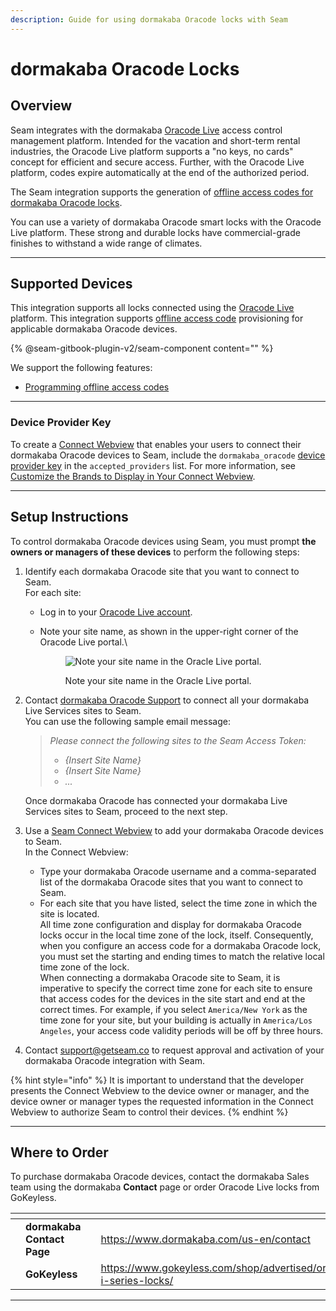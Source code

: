 ```yaml
---
description: Guide for using dormakaba Oracode locks with Seam
---
```


# dormakaba Oracode Locks

## Overview

Seam integrates with the dormakaba [Oracode Live](https://www.dormakaba.com/us-en/offering/products/vacation-short-term-rental-solutions/access-control-management/oracode-live--ka\_128503) access control management platform. Intended for the vacation and short-term rental industries, the Oracode Live platform supports a "no keys, no cards" concept for efficient and secure access. Further, with the Oracode Live platform, codes expire automatically at the end of the authorized period.

The Seam integration supports the generation of [offline access codes for dormakaba Oracode locks](../device-and-system-integration-guides/dormakaba-oracode-locks/creating-dormakaba-oracode-offline-access-codes.md).

You can use a variety of dormakaba Oracode smart locks with the Oracode Live platform. These strong and durable locks have commercial-grade finishes to withstand a wide range of climates.

***

## Supported Devices

This integration supports all locks connected using the [Oracode Live](https://www.dormakaba.com/us-en/offering/products/vacation-short-term-rental-solutions/access-control-management/oracode-live--ka\_128503) platform. This integration supports [offline access code](../device-and-system-integration-guides/dormakaba-oracode-locks/creating-dormakaba-oracode-offline-access-codes.md) provisioning for applicable dormakaba Oracode devices.

{% @seam-gitbook-plugin-v2/seam-component content="<seam-supported-device-table
  endpoint="https://connect.getseam.com"
  client-session-token="seam_cst126DAjfor_2kxn8QAAEUkj3Zu4Nr1Aoauy"
  manufacturers='["Dormakaba"]'
/>" %}

We support the following features:

* [Programming offline access codes](../products/smart-locks/access-codes/offline-access-codes.md)

***

### Device Provider Key

To create a [Connect Webview](../core-concepts/connect-webviews/) that enables your users to connect their dormakaba Oracode devices to Seam, include the `dormakaba_oracode` [device provider key](../api-clients/connect-webviews/#device-provider-keys) in the `accepted_providers` list. For more information, see [Customize the Brands to Display in Your Connect Webview](../core-concepts/connect-webviews/customizing-connect-webviews.md#customize-the-brands-to-display-in-your-connect-webviews).

***

## Setup Instructions

To control dormakaba Oracode devices using Seam, you must prompt **the owners or managers of these devices** to perform the following steps:

1. Identify each dormakaba Oracode site that you want to connect to Seam.\
   For each site:
   * Log in to your [Oracode Live account](https://www.kabaecodewireless.com).
   *   Note your site name, as shown in the upper-right corner of the Oracode Live portal.\


       <figure><img src="../.gitbook/assets/oracode-live-site-name.png" alt="Note your site name in the Oracle Live portal."><figcaption><p>Note your site name in the Oracle Live portal.</p></figcaption></figure>
2.  Contact [dormakaba Oracode Support](mailto:oracode@dormakaba.com) to connect all your dormakaba Live Services sites to Seam.\
    You can use the following sample email message:

    > _Please connect the following sites to the Seam Access Token:_
    >
    > * _{Insert Site Name}_&#x20;
    > * _{Insert Site Name}_
    > * _..._

    Once dormakaba Oracode has connected your dormakaba Live Services sites to Seam, proceed to the next step.
3. Use a [Seam Connect Webview](../core-concepts/connect-webviews/) to add your dormakaba Oracode devices to Seam.\
   In the Connect Webview:
   * Type your dormakaba Oracode username and a comma-separated list of the dormakaba Oracode sites that you want to connect to Seam.
   * For each site that you have listed, select the time zone in which the site is located.\
     All time zone configuration and display for dormakaba Oracode locks occur in the local time zone of the lock, itself. Consequently, when you configure an access code for a dormakaba Oracode lock, you must set the starting and ending times to match the relative local time zone of the lock.\
     When connecting a dormakaba Oracode site to Seam, it is imperative to specify the correct time zone for each site to ensure that access codes for the devices in the site start and end at the correct times. For example, if you select `America/New York` as the time zone for your site, but your building is actually in `America/Los Angeles`, your access code validity periods will be off by three hours.
4. Contact [support@getseam.co](mailto:support@getseam.co) to request approval and activation of your dormakaba Oracode integration with Seam.

{% hint style="info" %}
It is important to understand that the developer presents the Connect Webview to the device owner or manager, and the device owner or manager types the requested information in the Connect Webview to authorize Seam to control their devices.
{% endhint %}

***

## Where to Order

To purchase dormakaba Oracode devices, contact the dormakaba Sales team using the dormakaba **Contact** page or order Oracode Live locks from GoKeyless.

<table data-view="cards"><thead><tr><th></th><th></th><th></th><th data-hidden data-card-target data-type="content-ref"></th><th data-hidden data-card-cover data-type="files"></th></tr></thead><tbody><tr><td></td><td><strong>dormakaba Contact Page</strong></td><td></td><td><a href="https://www.dormakaba.com/us-en/contact">https://www.dormakaba.com/us-en/contact</a></td><td><a href="../.gitbook/assets/dormakaba-logo.png">dormakaba-logo.png</a></td></tr><tr><td></td><td><strong>GoKeyless</strong></td><td></td><td><a href="https://www.gokeyless.com/shop/advertised/oracode-i-series-locks/">https://www.gokeyless.com/shop/advertised/oracode-i-series-locks/</a></td><td><a href="../.gitbook/assets/gokeyless-logo.png">gokeyless-logo.png</a></td></tr></tbody></table>

***
